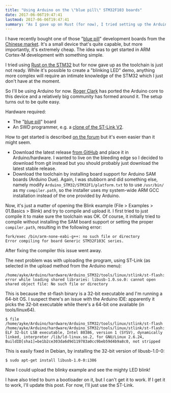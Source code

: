 ```yaml
---
title: "Using Arduino on the \"blue pill\" STM32F103 boards"
date: 2017-06-06T19:47:41
lastmod: 2017-06-06T19:47:41
summary: "As I gave up on Rust (for now), I tried setting up the Arduino environment to work with the \"blue pill\" board. It turns out to be quite easy, although there were a few small issues with the setup. You'll still need a (cheap) SWD programmer, though."
---
```

I have recently bought one of those "[blue pill](http://wiki.stm32duino.com/index.php?title=Blue_Pill)" development boards from the [Chinese market](https://www.aliexpress.com/wholesale?SearchText=stm32+minimum). It's a small device that's quite capable, but more importantly, it's extremely cheap. The idea was to get started in ARM Cortex-M development with something simple.

I tried using [Rust on the STM32](/2017/06/stm32-rust) but for now gave up as the toolchain is just not ready. While it's possible to create a "blinking LED" demo, anything more complex will require an intimate knowledge of the STM32 which I just don't have at the moment.

So I'll be using Arduino for now. [Roger Clark](https://github.com/rogerclarkmelbourne/) has ported the Arduino core to this device and a relatively big community has formed around it. The setup turns out to be quite easy.

Hardware required:

* The "[blue pill](https://www.aliexpress.com/wholesale?SearchText=stm32+minimum)" board
* An SWD programmer, e.g. a [clone of the ST-Link V2](https://www.aliexpress.com/wholesale?SearchText=st-link+v2).

How to get started is described [on the forum](http://www.stm32duino.com/viewtopic.php?f=2&t=873) but it's even easier than it might seem.

* Download the latest release [from GitHub](https://github.com/rogerclarkmelbourne/Arduino_STM32/releases) and place it in Arduino/hardware. I wanted to live on the bleeding edge so I decided to download from git instead but you should probably just download the latest stable release.
* Download the toolchain by installing board support for Arduino SAM boards (Arduino Due). Again, I was stubborn and did something else, namely modify `Arduino_STM32/STM32F1/platform.txt` to to use `/usr/bin/` as my `compiler.path`, so the installer uses my system-wide ARM GCC installation instead of the one provided by Arduino.

Now, it's just a matter of opening the Blink example (File > Examples > 01.Basics > Blink) and try to compile and upload it. I first tried to just compile it to make sure the toolchain was OK. Of course, it initially tried to compile without installing the SAM board support or setting the proper `compiler.path`, resulting in the following error:

    fork/exec /bin/arm-none-eabi-g++: no such file or directory
    Error compiling for board Generic STM32F103C series.

After fixing the compiler this issue went away.

The next problem was with uploading the program, using ST-Link (as selected in the upload method from the Arduino menu):

    /home/ayke/Arduino/hardware/Arduino_STM32/tools/linux/stlink/st-flash: error while loading shared libraries: libusb-1.0.so.0: cannot open shared object file: No such file or directory

This is because the st-flash binary is a 32-bit executable and I'm running a 64-bit OS. I suspect there's an issue with the Arduino IDE: apparently it picks the 32-bit executable while there's a 64-bit one available (in tools/linux64).

    $ file /home/ayke/Arduino/hardware/Arduino_STM32/tools/linux/stlink/st-flash
    /home/ayke/Arduino/hardware/Arduino_STM32/tools/linux/stlink/st-flash: ELF 32-bit LSB executable, Intel 80386, version 1 (SYSV), dynamically linked, interpreter /lib/ld-linux.so.2, for GNU/Linux 2.6.24, BuildID[sha1]=be1b2ce303da6d9d119783a0cc9beb59d4b9a8c0, not stripped

This is easily fixed in Debian, by installing the 32-bit version of libusb-1.0-0:

    $ sudo apt-get install libusb-1.0-0:i386

Now I could upload the blinky example and see the mighty LED blink!

I have also tried to burn a bootloader on it, but I can't get it to work. If I get it to work, I'll update this post. For now, I'll just use the ST-Link.
